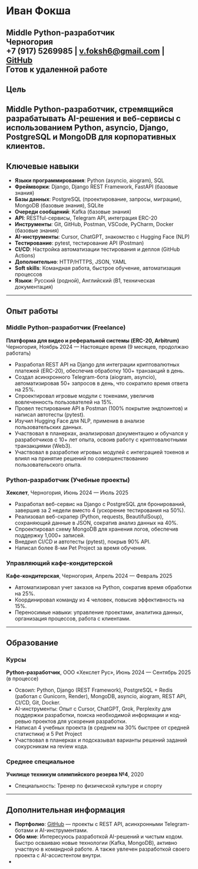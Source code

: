 # Иван Фокша

**Middle Python-разработчик**  
Черногория  
+7 (917) 5269985 | [v.foksh6@gmail.com](mailto:v.foksh6@gmail.com) | [GitHub](https://github.com/IvanFoksha)  
Готов к удаленной работе
---

## Цель

Middle Python-разработчик, стремящийся разрабатывать AI-решения и веб-сервисы с использованием Python, asyncio, Django, PostgreSQL и MongoDB для корпоративных клиентов.
---

## Ключевые навыки

- **Языки программирования**: Python (asyncio, aiogram), SQL
- **Фреймворки**: Django, Django REST Framework, FastAPI (базовые знания)
- **Базы данных**: PostgreSQL (проектирование, запросы, миграции), MongoDB (базовые знания), SQLite
- **Очереди сообщений**: Kafka (базовые знания)
- **API**: RESTful-сервисы, Telegram API, интеграция ERC-20
- **Инструменты**: Git, GitHub, Postman, VSCode, PyCharm, Docker (базовые знания)
- **AI-инструменты**: Cursor, ChatGPT, знакомство с Hugging Face (NLP)
- **Тестирование**: pytest, тестирование API (Postman)
- **CI/CD**: Настройка автоматизации тестирования и деплоя (GitHub Actions)
- **Дополнительно**: HTTP/HTTPS, JSON, YAML
- **Soft skills**: Командная работа, быстрое обучение, автоматизация процессов
- **Языки**: Русский (родной), Английский (B1, техническая документация)
---

## Опыт работы

### Middle Python-разработчик (Freelance)

**Платформа для видео и реферальной системы (ERC-20, Arbitrum)**  
Черногория, Ноябрь 2024 — Настоящее время (9 месяцев, продолжаю работать)

- Разработал REST API на Django для интеграции криптовалютных платежей (ERC-20), обеспечив обработку 100+ транзакций в день.
- Создал асинхронного Telegram-бота (aiogram, asyncio), автоматизировав 50+ запросов в день, что сократило время ответа на 25%.
- Спроектировал игровые модули с токенами, увеличив вовлеченность пользователей на 15%.
- Провел тестирование API в Postman (100% покрытие эндпоинтов) и написал автотесты (pytest).
- Изучил Hugging Face для NLP, применив в анализе пользовательских данных.
- Участвовал в планерках, анализировал документацию и обучался у разработчиков с 10+ лет опыта, освоив работу с криптовалютными транзакциями (Web3).
- Участвовал в разработке игровых модулей с интеграцией токенов и влиял на принятие решений по совершенствованию пользовательского опыта.

### Python-разработчик (Учебные проекты)

**Хекслет**, Черногория, Июнь 2024 — Июль 2025

- Разработал веб-сервис на Django с PostgreSQL для бронирований, завершив за 2 недели вместо 4 (ускорение тестирования на 50%).
- Реализовал веб-скрапер (Python, requests, BeautifulSoup), сохраняющий данные в JSON, сократив анализ данных на 40%.
- Спроектировал схему MongoDB для хранения логов, обеспечив поддержку 1,000+ записей.
- Внедрил CI/CD и автотесты (pytest), покрыв 90% API.
- Написал более 8-ми Pet Project за время обучения.

### Управляющий кафе-кондитерской

**Кафе-кондитерская**, Черногория, Апрель 2024 — Февраль 2025

- Автоматизировал учет заказов на Python, сократив время обработки на 25%.
- Координировал команду из 4 человек, повысив эффективность на 15%.
- Переносимые навыки: управление проектами, аналитика данных, организация процессов, работа с клиентами.
---

## Образование

### Курсы

**Python-разработчик**, ООО «Хекслет Рус», Июнь 2024 — Сентябрь 2025 (в процессе)

- Освоил: Python, Django (REST Framework), PostgreSQL + Redis (работал с Gunicorn, Render), MongoDB, asyncio, aiogram, REST API, CI/CD, Git, Docker.
- AI-инструменты: Опыт с Cursor, ChatGPT, Grok, Perplexity для поддержки разработки, поиска необходимой информации и код-ревью проектов для ускорения разработки.
- Написал 4 учебных проекта (в среднем на 30% быстрее от средней статистики) и 5 Pet Project
- Участвовал в планерках и подсказывал варианты решений заданий сокурсникам на review кода.

### Среднее специальное

**Училище техникум олимпийского резерва №4**, 2020

- Специальность: Тренер по физической культуре и спорту
---

## Дополнительная информация

- **Портфолио**: [GitHub](https://github.com/IvanFoksha) — проекты с REST API, асинхронными Telegram-ботами и AI-инструментами.
- **Обо мне**: Интересуюсь разработкой AI-решений и чистым кодом. Быстро осваиваю новые технологии (Kafka, MongoDB), активно участвую в командной работе. А также увлечен разработкой своего проекта с AI-ассистентом внутри.
- 
